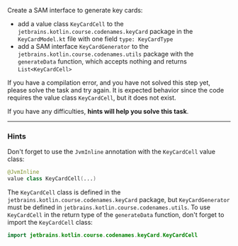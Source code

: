Create a SAM interface to generate key cards:

- add a value class `KeyCardCell` to the `jetbrains.kotlin.course.codenames.keyCard` 
package in the `KeyCardModel.kt` file with one field `type: KeyCardType`
- add a SAM interface `KeyCardGenerator` to the `jetbrains.kotlin.course.codenames.utils` package 
with the `generateData` function, which accepts nothing and returns `List<KeyCardCell>`

<div class="hint" title="I press Check and see a compilation error">

  If you have a compilation error, and you have not solved this step yet, please solve the task and try again. 
  It is expected behavior since the code requires the value class `KeyCardCell`, but it does not exist.
</div>

If you have any difficulties, **hints will help you solve this task**.

----

### Hints

<div class="hint" title="The JvmInline annotation for value classes">

Don't forget to use the `JvmInline` annotation with the `KeyCardCell` value class:
```kotlin
@JvmInline
value class KeyCardCell(...)
```
</div>

<div class="hint" title="Import classes from another package">

The `KeyCardCell` class is defined in the `jetbrains.kotlin.course.codenames.keyCard` package, 
but `KeyCardGenerator` must be defined in `jetbrains.kotlin.course.codenames.utils`.
To use `KeyCardCell` in the return type of the `generateData` function, don't forget to import the `KeyCardCell` class:

```kotlin
import jetbrains.kotlin.course.codenames.keyCard.KeyCardCell
```
</div>
